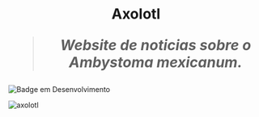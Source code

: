 <h1 align="center">Axolotl

>  *Website de noticias sobre o Ambystoma mexicanum.*

</h1>

![Badge em Desenvolvimento](http://img.shields.io/static/v1?label=STATUS&message=EM%20DESENVOLVIMENTO&color=GREEN&style=for-the-badge)

![axolotl](https://github.com/PericlesDev/Axolotl/assets/91090285/d8c5369c-5135-4270-a24a-38b7a572d060)

